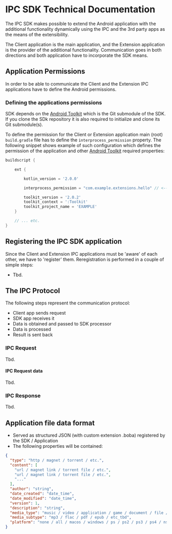 # IPC SDK Technical Documentation

The IPC SDK makes possible to extend the Android application with the additional functionality 
dynamically using the IPC and the 3rd party apps as the means of the extensibility.

The Client application is the main application, and the Extension application is the provider of 
the additional functionality. Communication goes in both directions and both application have to 
incorporate the SDK means.

## Application Permissions

In order to be able to communicate the Client and the Extension IPC applications have to define
the Android permissions.

### Defining the applications permissions

SDK depends on the [Android Toolkit](https://github.com/red-elf/Android-Toolkit) which is the Git 
submodule of the SDK. If you clone the SDk repository it is also required to initialize and clone 
its Git submodule(s). 

To define the permission for the Client or Extension application main (root) `build.gradle` file has 
to define the `interprocess_permission` property. The following snippet shows example of such configuration 
which defines the permission of the application and other [Android Toolkit](https://github.com/red-elf/Android-Toolkit) 
required properties:

```groovy
buildscript {

    ext {

        kotlin_version = '2.0.0'

        interprocess_permission = "com.example.extensions.hello" // <--- HERE!

        toolkit_version = '2.0.2'
        toolkit_context = ':Toolkit'
        toolkit_project_name = 'EXAMPLE'
    }

    // ... etc.
}
```

## Registering the IPC SDK application

Since the Client and Extension IPC applications must be 'aware' of each other, we have to 
'register' them. Reregistration is performed in a couple of simple steps:

- Tbd.

## The IPC Protocol

The following steps represent the communication protocol:

- Client app sends request
- SDK app receives it
- Data is obtained and passed to SDK processor
- Data is processed
- Result is sent back

### IPC Request

Tbd.

#### IPC Request data

Tbd.

### IPC Response

Tbd.

## Application file data format

- Served as structured JSON (with custom extension .boba) registered by the SDK / Application
- The following properties will be contained:

```json
{
  "type": "http / magnet / torrent / etc.",
  "content": [
    "url / magnet link / torrent file / etc.",
    "url / magnet link / torrent file / etc.",
    "..."
  ],
  "author": "string",
  "date_created": "date_time",
  "date_modified": "date_time",
  "version": 1,
  "description": "string",
  "media_type": "music / video / application / game / document / file / etc_tbd",
  "media_subtype": "mp3 / flac / pdf / epub / etc_tbd",
  "platform": "none / all / macos / windows / ps / ps2 / ps3 / ps4 / nsw / linux / tec_tbd"
}
```